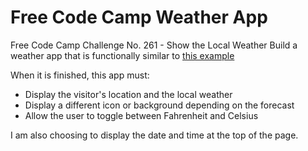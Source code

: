 # Free Code Camp Weather App

Free Code Camp Challenge No. 261 - Show the Local Weather
Build a weather app that is functionally similar to [this example](http://codepen.io/FreeCodeCamp/full/bELRjV/)

When it is finished, this app must:

* Display the visitor's location and the local weather
* Display a different icon or background depending on the forecast
* Allow the user to toggle between Fahrenheit and Celsius

I am also choosing to display the date and time at the top of the page.
